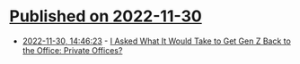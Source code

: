 # [Published on 2022-11-30](index.md)

* [2022-11-30, 14:46:23](https://news.ycombinator.com/item?id=33801427) - [I Asked What It Would Take to Get Gen Z Back to the Office: Private Offices?](https://wolfstreet.com/2022/11/24/i-asked-what-it-would-take-to-get-gen-z-back-to-the-office-downtown-private-offices-man-microsoft-gives-them-to-everybody/)
